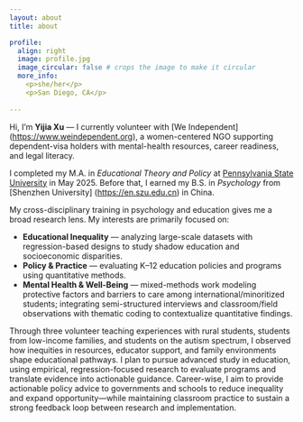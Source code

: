 ```yaml
---
layout: about
title: about

profile:
  align: right
  image: profile.jpg
  image_circular: false # crops the image to make it circular
  more_info: 
    <p>she/her</p>
    <p>San Diego, CA</p>
    
---
```


Hi, I’m **Yijia Xu** — I currently volunteer with [We Independent] (https://www.weindependent.org), a women-centered NGO supporting dependent-visa holders with mental-health resources, career readiness, and legal literacy. 

I completed my M.A. in *Educational Theory and Policy* at [Pennsylvania State University](https://www.psu.edu/) in May 2025. Before that, I earned my B.S. in *Psychology* from [Shenzhen University] (https://en.szu.edu.cn) in China.

My cross-disciplinary training in psychology and education gives me a broad research lens. My interests are primarily focused on:
- **Educational Inequality** — analyzing large-scale datasets with regression-based designs to study shadow education and socioeconomic disparities.  
- **Policy & Practice** — evaluating K–12 education policies and programs using quantitative methods.
- **Mental Health & Well-Being** — mixed-methods work modeling protective factors and barriers to care among international/minoritized students; integrating semi-structured interviews and classroom/field observations with thematic coding to contextualize quantitative findings.

Through three volunteer teaching experiences with rural students, students from low-income families, and students on the autism spectrum, I observed how inequities in resources, educator support, and family environments shape educational pathways. I plan to pursue advanced study in education, using empirical, regression-focused research to evaluate programs and translate evidence into actionable guidance. Career-wise, I aim to provide actionable policy advice to governments and schools to reduce inequality and expand opportunity—while maintaining classroom practice to sustain a strong feedback loop between research and implementation.

